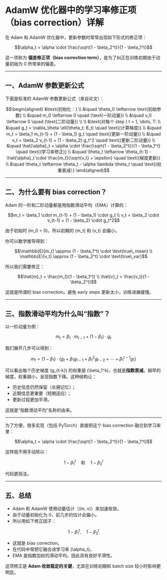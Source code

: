 # AdamW 优化器中的学习率修正项（bias correction）详解

在 Adam 和 AdamW 优化器中，更新参数时常常出现如下形式的修正项：

```math
\alpha_t = \alpha \cdot \frac{\sqrt{1 - \beta_2^t}}{1 - \beta_1^t}
```

这一项称为 **偏差修正项（bias correction term）**，是为了纠正在训练初期由于动量初始为 0 所带来的偏差。

---

## 一、AdamW 参数更新公式

下面是标准的 AdamW 参数更新公式（来自论文）：

```math
\begin{aligned}
&\text{初始化：} \\
&\quad \theta_0 \leftarrow \text{初始参数} \\
&\quad m_0 \leftarrow 0 \quad (\text{一阶动量}) \\
&\quad v_0 \leftarrow 0 \quad (\text{二阶动量}) \\
\\
&\text{对每个 step } t = 1, \dots, T: \\
&\quad g_t = \nabla_\theta \ell(\theta_t; B_t) \quad \text{(计算梯度)} \\
&\quad m_t = \beta_1 m_{t-1} + (1 - \beta_1) g_t \quad \text{(更新一阶动量)} \\
&\quad v_t = \beta_2 v_{t-1} + (1 - \beta_2) g_t^2 \quad \text{(更新二阶动量)} \\
&\quad \hat{\alpha}_t = \alpha \cdot \frac{\sqrt{1 - \beta_2^t}}{1 - \beta_1^t} \quad \text{(学习率修正)} \\
&\quad \theta_t \leftarrow \theta_{t-1} - \hat{\alpha}_t \cdot \frac{m_t}{\sqrt{v_t} + \epsilon} \quad \text{(梯度更新)} \\
&\quad \theta_t \leftarrow \theta_t - \alpha \lambda \theta_t \quad \text{(权重衰减）}
\end{aligned}
```

---

## 二、为什么要有 bias correction？

Adam 的一阶和二阶动量都是用指数滑动平均（EMA）计算的：

```math
m_t = \beta_1 \cdot m_{t-1} + (1 - \beta_1) \cdot g_t \\
v_t = \beta_2 \cdot v_{t-1} + (1 - \beta_2) \cdot g_t^2
```

由于初始时 \(m_0 = 0\)，所以初期的 \(m_t\) 和 \(v_t\) 会偏小。

你可以数学推导得到：

```math
\mathbb{E}[m_t] \approx (1 - \beta_1^t) \cdot \text{true\_mean} \\
\mathbb{E}[v_t] \approx (1 - \beta_2^t) \cdot \text{true\_var}
```

所以我们需要修正：

```math
\hat{m}_t = \frac{m_t}{1 - \beta_1^t} \\
\hat{v}_t = \frac{v_t}{1 - \beta_2^t}
```

这就是所谓的 bias correction。避免 early steps 更新太小，训练进展缓慢。

---

## 三、指数滑动平均为什么叫“指数”？

以一阶动量为例：

```math
m_t = \beta_1 \cdot m_{t-1} + (1 - \beta_1) \cdot g_t
```

我们展开几步可以得到：

```math
m_t = (1 - \beta_1) \cdot \left(g_t + \beta_1 g_{t-1} + \beta_1^2 g_{t-2} + \cdots + \beta_1^{t-1} g_1\right)
```

可以看出每个历史梯度 \(g_{t-k}\) 的权重是 \(\beta_1^k\)，也就是**指数衰减**。越早的梯度，权重越小，呈现指数下降。这种结构让：

- 历史信息仍然保留（长期记忆）；
- 近期信息更重要（短期适应）；
- 更新过程更加平滑。

这就是“指数滑动平均”名称的由来。

---

为了方便，很多实现（包括 PyTorch）直接把这个 bias correction 融合到学习率里：

```math
\alpha_t = \alpha \cdot \frac{\sqrt{1 - \beta_2^t}}{1 - \beta_1^t}
```

这样就不用手动除以：

```math
1 - \beta_1^t \quad \text{和} \quad 1 - \beta_2^t
```

代码更简洁。

---

## 五、总结

- Adam 和 AdamW 使用动量估计（\(m, v\)）来加速收敛。
- 由于动量初始化为 0，前几步的估计会偏小。
- 所以用如下修正因子：

```math
1 - \beta_1^t, \quad 1 - \beta_2^t
```

- 这就是 bias correction。
- 在代码中常把它融合进学习率 \(\alpha_t\)。
- EMA 是指数加权的滑动平均，因此具有良好平滑性。

这项修正是 **Adam 收敛稳定的关键**，尤其在训练初期和 batch size 较小时影响更明显。

